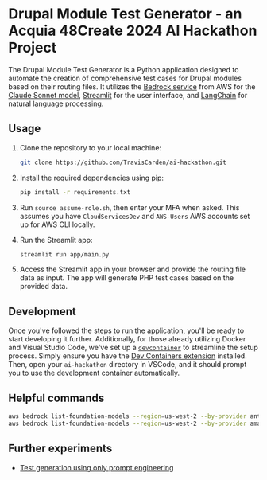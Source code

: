 # Drupal Module Test Generator - an Acquia 48Create 2024 AI Hackathon Project

The Drupal Module Test Generator is a Python application designed to automate the creation of comprehensive test cases for Drupal modules based on their routing files. It utilizes the [Bedrock service](https://aws.amazon.com/bedrock) from AWS for the [Claude Sonnet model](https://aws.amazon.com/bedrock/claude/), [Streamlit](https://streamlit.io/) for the user interface, and [LangChain](https://www.langchain.com/) for natural language processing.

## Usage

1. Clone the repository to your local machine:

    ```bash
    git clone https://github.com/TravisCarden/ai-hackathon.git
    ```

2. Install the required dependencies using pip:

    ```bash
    pip install -r requirements.txt
    ```

3. Run `source assume-role.sh`, then enter your MFA when asked. This assumes you have `CloudServicesDev` and `AWS-Users` AWS accounts set up for AWS CLI locally.

3. Run the Streamlit app:

    ```bash
    streamlit run app/main.py
    ```

4. Access the Streamlit app in your browser and provide the routing file data as input. The app will generate PHP test cases based on the provided data.


## Development

Once you've followed the steps to run the application, you'll be ready to start developing it further. Additionally, for those already utilizing Docker and Visual Studio Code, we've set up a [`devcontainer`]([devcontainer](https://code.visualstudio.com/docs/devcontainers/containers)) to streamline the setup process. Simply ensure you have the [Dev Containers extension](https://marketplace.visualstudio.com/items?itemName=ms-vscode-remote.remote-containers) installed. Then, open your `ai-hackathon` directory in VSCode, and it should prompt you to use the development container automatically.

## Helpful commands

```bash
aws bedrock list-foundation-models --region=us-west-2 --by-provider anthropic --query "modelSummaries[*].modelId"
aws bedrock list-foundation-models --region=us-west-2 --by-provider amazon --query "modelSummaries[*].modelId"
```

## Further experiments

- [Test generation using only prompt engineering](https://github.com/TravisCarden/ai-hackathon/blob/tedbow-prompt-eng)
